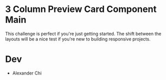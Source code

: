 # 3 Column Preview Card Component Main

This challenge is perfect if you're just getting started. The shift between the layouts will be a nice test if you're new to building responsive projects.

# Dev
* Alexander Chi 